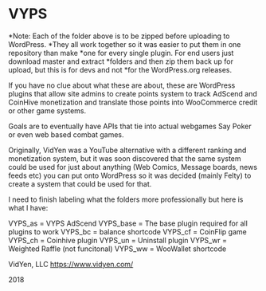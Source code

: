 # VYPS
*Note: Each of the folder above is to be zipped before uploading to WordPress.
*They all work together so it was easier to put them in one repository than make
*one for every single plugin. For end users just download master and extract
*folders and then zip them back up for upload, but this is for devs and not
*for the WordPress.org releases.

If you have no clue about what these are about, these are WordPress plugins
that allow site admins to create points system to track AdScend and CoinHive
monetization and translate those points into WooCommerce credit or other
game systems.

Goals are to eventually have APIs that tie into actual webgames
Say Poker or even web based combat games.

Originally, VidYen was a YouTube alternative with a different ranking and
monetization system, but it was soon discovered that the same system could
be used for just about anything (Web Comics, Message boards, news feeds etc)
you can put onto WordPress so it was decided (mainly Felty) to create a system
that could be used for that.

I need to finish labeling what the folders more professionally but here is what I have:

VYPS_as = VYPS AdScend
VYPS_base = The base plugin required for all plugins to work
VYPS_bc = balance shortcode
VYPS_cf = CoinFlip game
VYPS_ch = Coinhive plugin
VYPS_un = Uninstall plugin
VYPS_wr = Weighted Raffle (not funcitonal)
VYPS_ww = WooWallet shortcode

VidYen, LLC
https://www.vidyen.com/

2018
